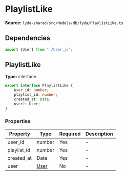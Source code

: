 # PlaylistLike

**Source:** `lyda-shared/src/Models/db/lyda/PlaylistLike.ts`

## Dependencies

```typescript
import {User} from "./User.js";
```

## PlaylistLike

**Type:** interface

```typescript
export interface PlaylistLike {
    user_id: number;
    playlist_id: number;
    created_at: Date;
    user?: User;
}
```

### Properties

| Property | Type | Required | Description |
|----------|------|----------|-------------|
| user_id | number | Yes | - |
| playlist_id | number | Yes | - |
| created_at | D​a​t​e | Yes | - |
| user | [User](./User) | No | - |

